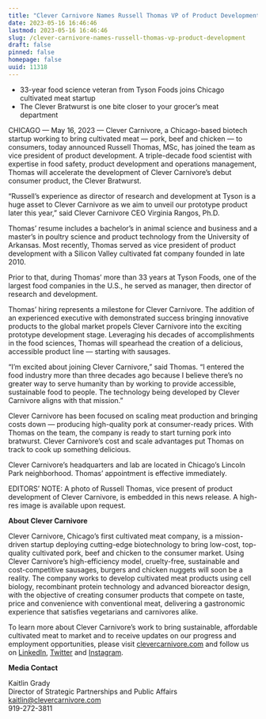 ```yaml
---
title: "Clever Carnivore Names Russell Thomas VP of Product Development"
date: 2023-05-16 16:46:46
lastmod: 2023-05-16 16:46:46
slug: /clever-carnivore-names-russell-thomas-vp-product-development
draft: false
pinned: false
homepage: false
uuid: 11318
---
```

<ul>
<li>33-year food science veteran from Tyson Foods joins Chicago cultivated meat startup</li>
<li>The Clever Bratwurst is one bite closer to your grocer’s meat department</li>
</ul>
<p>CHICAGO — May 16, 2023 — Clever Carnivore, a Chicago-based biotech startup working to bring cultivated meat — pork, beef and chicken — to consumers, today announced Russell Thomas, MSc, has joined the team as vice president of product development. A triple-decade food scientist with expertise in food safety, product development and operations management, Thomas will accelerate the development of Clever Carnivore’s debut consumer product, the Clever Bratwurst.  </p>
<p>“Russell’s experience as director of research and development at Tyson is a huge asset to Clever Carnivore as we aim to unveil our prototype product later this year,” said Clever Carnivore CEO Virginia Rangos, Ph.D.  </p>
<p>Thomas’ resume includes a bachelor’s in animal science and business and a master’s in poultry science and product technology from the University of Arkansas. Most recently, Thomas served as vice president of product development with a Silicon Valley cultivated fat company founded in late 2010.  </p>
<p>Prior to that, during Thomas’ more than 33 years at Tyson Foods, one of the largest food companies in the U.S., he served as manager, then director of research and development.  </p>
<p>Thomas’ hiring represents a milestone for Clever Carnivore. The addition of an experienced executive with demonstrated success bringing innovative products to the global market propels Clever Carnivore into the exciting prototype development stage. Leveraging his decades of accomplishments in the food sciences, Thomas will spearhead the creation of a delicious, accessible product line — starting with sausages.  </p>
<p>“I’m excited about joining Clever Carnivore,” said Thomas. “I entered the food industry more than three decades ago because I believe there’s no greater way to serve humanity than by working to provide accessible, sustainable food to people. The technology being developed by Clever Carnivore aligns with that mission.”  </p>
<p>Clever Carnivore has been focused on scaling meat production and bringing costs down — producing high-quality pork at consumer-ready prices. With Thomas on the team, the company is ready to start turning pork into bratwurst. Clever Carnivore’s cost and scale advantages put Thomas on track to cook up something delicious.  </p>
<p>Clever Carnivore’s headquarters and lab are located in Chicago’s Lincoln Park neighborhood. Thomas’ appointment is effective immediately. </p>
<p>EDITORS’ NOTE: A photo of Russell Thomas, vice present of product development of Clever Carnivore, is embedded in this news release. A high-res image is available upon request.  </p>
<p><strong>About Clever Carnivore  </strong></p>
<p>Clever Carnivore, Chicago’s first cultivated meat company, is a mission-driven startup deploying cutting-edge biotechnology to bring low-cost, top-quality cultivated pork, beef and chicken to the consumer market. Using Clever Carnivore’s high-efficiency model, cruelty-free, sustainable and cost-competitive sausages, burgers and chicken nuggets will soon be a reality. The company works to develop cultivated meat products using cell biology, recombinant protein technology and advanced bioreactor design, with the objective of creating consumer products that compete on taste, price and convenience with conventional meat, delivering a gastronomic experience that satisfies vegetarians and carnivores alike.  </p>
<p>To learn more about Clever Carnivore’s work to bring sustainable, affordable cultivated meat to market and to receive updates on our progress and employment opportunities, please visit <a href="http://clevercarnivore.com/">clevercarnivore.com</a> and follow us on <a href="https://www.linkedin.com/company/clever-carnivore">LinkedIn</a>, <a href="https://twitter.com/clevercarnivore">Twitter</a> and <a href="https://www.instagram.com/clevercarnivore/">Instagram</a>. </p>
<p><strong>Media Contact</strong></p>
<p>Kaitlin Grady<br />
Director of Strategic Partnerships and Public Affairs<br />
<a href="mailto:kaitlin@clevercarnivore.com">kaitlin@clevercarnivore.com</a><br />
919-272-3811 </p>
